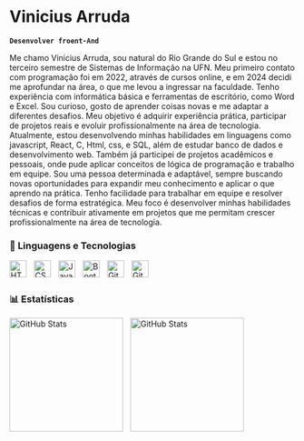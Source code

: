 #  Vinicius Arruda

**`Desenvolver froent-And`**

Me chamo Vinicius Arruda, sou natural do Rio Grande do Sul e estou no terceiro semestre de Sistemas de Informação na UFN. Meu primeiro contato com programação foi em 2022, através de cursos online, e em 2024 decidi me aprofundar na área, o que me levou a ingressar na faculdade. Tenho experiência com informática básica e ferramentas de escritório, como Word e Excel. Sou curioso, gosto de aprender coisas novas e me adaptar a diferentes desafios. Meu objetivo é adquirir experiência prática, participar de projetos reais e evoluir profissionalmente na área de tecnologia. 
<br>
Atualmente, estou desenvolvendo minhas habilidades em linguagens como javascript, React, C, Html, css, e SQL, além de estudar banco de dados e desenvolvimento web. Também já participei de projetos acadêmicos e pessoais, onde pude aplicar conceitos de lógica de programação e trabalho em equipe. Sou uma pessoa determinada e adaptável, sempre buscando novas oportunidades para expandir meu conhecimento e aplicar o que aprendo na prática. Tenho facilidade para trabalhar em equipe e resolver desafios de forma estratégica. Meu foco é desenvolver minhas habilidades técnicas e contribuir ativamente em projetos que me permitam crescer profissionalmente na área de tecnologia.

### 🤖 Linguagens e Tecnologias

<img 
    align="left" 
    alt="HTML"
    title="HTML" 
    width="30px" 
    style="padding-right: 10px;" 
    src="https://cdn.jsdelivr.net/gh/devicons/devicon@latest/icons/html5/html5-original.svg" 
/>
<img 
    align="left" 
    alt="CSS" 
    title="CSS"
    width="30px" 
    style="padding-right: 10px;" 
    src="https://cdn.jsdelivr.net/gh/devicons/devicon@latest/icons/css3/css3-original.svg" 
/>
<img 
    align="left" 
    alt="JavaScript" 
    title="JavaScript"
    width="30px" 
    style="padding-right: 10px;" 
    src="https://cdn.jsdelivr.net/gh/devicons/devicon@latest/icons/javascript/javascript-original.svg" 
/>

<img 
    align="left" 
    alt="Bootstrap"
    title="Bootstrap" 
    width="30px" 
    style="padding-right: 10px;" 
    src="https://cdn.jsdelivr.net/gh/devicons/devicon@latest/icons/bootstrap/bootstrap-original.svg" 
/>

<img 
    align="left" 
    alt="Git" 
    title="Git"
    width="30px" 
    style="padding-right: 10px;" 
    src="https://cdn.jsdelivr.net/gh/devicons/devicon@latest/icons/git/git-original.svg" 
/>


<img  
    align="left" 
    alt="Git" 
    title="Git"
    width="30px" 
    style="padding-right: 10px;" 
    src="https://cdn.jsdelivr.net/gh/devicons/devicon@latest/icons/cplusplus/cplusplus-original.svg" />


<br/>
<br/>

### 📊 Estatísticas

<p>
  <img 
    align="left" 
    alt="GitHub Stats" 
    height="200" 
    style="padding-right: 10px;" 
    src="https://github-readme-stats.vercel.app/api?username=ViniciusSavianDeArruda&show_icons=true&theme=tokyonight&include_all_commits=true&locale=pt-br" 
  />

<img 
      align="left" 
      alt="GitHub Stats" 
      height="200" 
      src="https://github-readme-stats.vercel.app/api/top-langs/?username=ViniciusSavianDeArruda&theme=tokyonight&layout=compact&custom_title=Tecnologias&langs_count=9" 
  />

</p>

